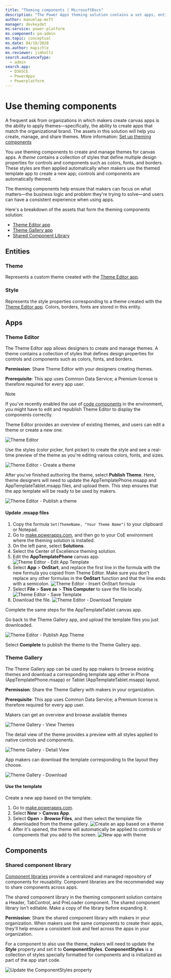 ```yaml
---
title: "Theming components | MicrosoftDocs"
description: "The Power Apps theming solution contains a set apps, entities, custom controls and a component library.  The Theme editor app allows designers to create and manage themes."
author: manuelap-msft
manager: devkeydet
ms.service: power-platform
ms.component: pa-admin
ms.topic: conceptual
ms.date: 04/10/2020
ms.author: mapichle
ms.reviewer: jimholtz
search.audienceType: 
  - admin
search.app: 
  - D365CE
  - PowerApps
  - Powerplatform
---
```

# Use theming components

A frequent ask from organizations in which makers create canvas apps is the ability to apply themes&mdash;specifically, the ability to create apps that match the organizational brand. The assets in this solution will help you create, manage, and share themes.<!--note from editor: Edits are reproduced from starter-kit-explained.md, and are suggested.--> More information: [Set up theming components](setup-theming.md)

You use theming components to create and manage themes for canvas apps. A *theme* contains a collection of styles that define multiple design properties for controls and components such as colors, fonts, and borders. These styles are then applied automatically when makers use the themed template app to create a new app; controls and components are automatically themed.

The theming components help ensure that makers can focus on what matters&mdash;the business logic and problem they're trying to solve&mdash;and users can have a consistent experience when using apps.

Here's a breakdown of the assets that form the theming components solution:

- [Theme Editor app](#theme-editor)
- [Theme Gallery app](#theme-gallery)
- [Shared Component Library](#components)

## Entities

### Theme

Represents a custom theme created with the [Theme Editor app](#apps).

### Style

Represents the style properties corresponding to a theme created with the [Theme Editor app](#apps). Colors, borders, fonts are stored in this entity.

## Apps

### Theme Editor

The Theme Editor app allows designers to create and manage themes. A theme contains a collection of styles that defines design properties for controls and components such as colors, fonts, and borders.

**Permission**: Share Theme Editor with your designers creating themes.

**Prerequisite**: This app uses Common Data Service; a Premium license is therefore required for every app user.

>[!NOTE]
> If you've recently enabled the use of [code components](setup-theming.md) in the environment, you might have to edit and republish Theme Editor to display the components correctly.

Theme Editor provides an overview of existing themes, and users can edit a theme or create a new one.

![Theme Editor](media/theming-4.png "Theme Editor")

Use the styles (color picker, font picker) to create the style and see a real-time preview of the theme as you're editing various colors, fonts, and sizes.

![Theme Editor - Create a theme](media/theming-5.png "Theme Editor - Create a theme")

After you've finished authoring the theme, select **Publish Theme**. Here, theme designers will need to update the AppTemplatePhone.msapp and AppTemplateTablet.msapp files, and upload them. This step ensures that the app template will be ready to be used by makers.

![Theme Editor - Publish a theme](media/theming-6.png "Theme Editor - Publish a theme")

#### Update .msapp files

1. Copy the formula `Set(ThemeName, "Your Theme Name")` to your clipboard or Notepad.
1. Go to [make.powerapps.com](<https://make.powerapps.com>), and then go to your CoE environment where the theming solution is installed.
1. On the left pane, select **Solutions**.
1. Select the Center of Excellence theming solution.
1. Edit the **AppTemplatePhone** canvas app.
    ![Theme Editor - Edit App Template](media/theming-7.png "Theme Editor - Edit App Template")
1. Select **App** > **OnStart**, and replace the first line in the formula with the new formula you copied from Theme Editor. Make sure you don't replace any other formulas in the **OnStart** function and that the line ends with a semicolon.
    ![Theme Editor - Insert OnStart formula](media/theming-8.png "Theme Editor - Insert OnStart formula")
1. Select **File** > **Save as** > **This Computer** to save the file locally.
    ![Theme Editor - Save Template](media/theming-9.png "Theme Editor - Save Template")
1. Download the file.
  ![Theme Editor - Download Template](media/theming-10.png "Theme Editor - Download Template")

Complete the same steps for the AppTemplateTablet canvas app.

Go back to the Theme Gallery app, and upload the template files you just downloaded.

![Theme Editor - Publish App Theme](media/theming-11.png "Theme Editor - Publish App Theme")

Select **Complete** to publish the theme to the Theme Gallery app.

### Theme Gallery

The Theme Gallery app can be used by app makers to browse existing themes and download a corresponding template app either in Phone (AppTemplatePhone.msapp) or Tablet (AppTemplateTablet.msapp) layout.

**Permission**: Share the Theme Gallery with makers in your organization.

**Prerequisite**: This app uses Common Data Service; a Premium license is therefore required for every app user.

Makers can get an overview and browse available themes

![Theme Gallery - View Themes](media/theming-14.png "Theme Gallery - View Themes")

The detail view of the theme provides a preview with all styles applied to native controls and components.

![Theme Gallery - Detail View](media/theming-12.png "Theme Gallery - Detail View")

App makers can download the template corresponding to the layout they choose.

![Theme Gallery - Download](media/theming-13.png "Theme Gallery - Download")

#### Use the template

Create a new app based on the template.

1. Go to [make.powerapps.com](<https://make.powerapps.com>).
1. Select **New** > **Canvas App**.
1. Select **Open** > **Browse Files**, and then select the template file downloaded from the theme gallery.
    ![Create an app based on a theme](media/theming-15.png "Create an app based on a theme")
1. After it's opened, the theme will automatically be applied to controls or components that you add to the screen.
    ![New app with theme](media/theming-16.png "New app with theme")

## Components

### Shared component library

[Component libraries](https://docs.microsoft.com/powerapps/maker/canvas-apps/component-library) provide a centralized and managed repository of components for reusability. Component libraries are the recommended way to share components across apps.

The shared component library in the theming component solution contains a Header, TabControl, and PreLoader component. The shared component library isn't editable. Make a copy of the library before expanding it.

**Permission**: Share the shared component library with makers in your organization. When makers use the same components to create their apps, they'll help ensure a consistent look and feel across the apps in your organization.

For a component to also use the theme, makers will need to update the **Style** property and set it to **ComponentStyles**. **ComponentStyles** is a collection of styles specially formatted for components and is initialized as part of the app start code.

![Update the ComponentStyles property](media/theming-17.png "Update the ComponentStyles property")
